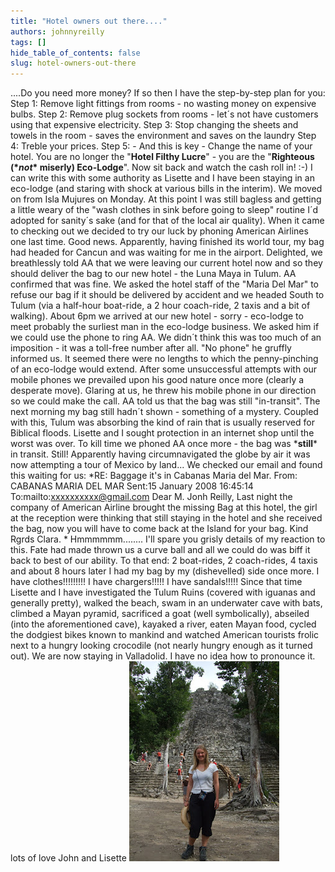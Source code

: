 ```yaml
---
title: "Hotel owners out there...."
authors: johnnyreilly
tags: []
hide_table_of_contents: false
slug: hotel-owners-out-there
---
```

....Do you need more money? If so then I have the step-by-step plan for you: Step 1: Remove light fittings from rooms - no wasting money on expensive bulbs. Step 2: Remove plug sockets from rooms - let´s not have customers using that expensive electricity. Step 3: Stop changing the sheets and towels in the room - saves the environment and saves on the laundry Step 4: Treble your prices. Step 5: - And this is key - Change the name of your hotel. You are no longer the "**Hotel Filthy Lucre**" - you are the "**Righteous (\**not*\* miserly) Eco-Lodge**". Now sit back and watch the cash roll in! :-) I can write this with some authority as Lisette and I have been staying in an eco-lodge (and staring with shock at various bills in the interim). We moved on from Isla Mujures on Monday. At this point I was still bagless and getting a little weary of the "wash clothes in sink before going to sleep" routine I´d adopted for sanity´s sake (and for that of the local air quality). When it came to checking out we decided to try our luck by phoning American Airlines one last time. Good news. Apparently, having finished its world tour, my bag had headed for Cancun and was waiting for me in the airport. Delighted, we breathlessly told AA that we were leaving our current hotel now and so they should deliver the bag to our new hotel - the Luna Maya in Tulum. AA confirmed that was fine. We asked the hotel staff of the "Maria Del Mar" to refuse our bag if it should be delivered by accident and we headed South to Tulum (via a half-hour boat-ride, a 2 hour coach-ride, 2 taxis and a bit of walking). About 6pm we arrived at our new hotel - sorry - eco-lodge to meet probably the surliest man in the eco-lodge business. We asked him if we could use the phone to ring AA. We didn´t think this was too much of an imposition - it was a toll-free number after all. "No phone" he gruffly informed us. It seemed there were no lengths to which the penny-pinching of an eco-lodge would extend. After some unsuccessful attempts with our mobile phones we prevailed upon his good nature once more (clearly a desperate move). Glaring at us, he threw his mobile phone in our direction so we could make the call. AA told us that the bag was still "in-transit". The next morning my bag still hadn´t shown - something of a mystery. Coupled with this, Tulum was absorbing the kind of rain that is usually reserved for Biblical floods. Lisette and I sought protection in an internet shop until the worst was over. To kill time we phoned AA once more - the bag was \***still**\* in transit. Still! Apparently having circumnavigated the globe by air it was now attempting a tour of Mexico by land... We checked our email and found this waiting for us: *RE: Baggage it's in Cabanas Maria del Mar. From: CABANAS MARIA DEL MAR Sent:15 January 2008 16:45:14 To:mailto:xxxxxxxxxx@gmail.com Dear M. Jonh Reilly, Last night the company of American Airline brought the missing Bag at this hotel, the girl at the reception were thinking that still staying in the hotel and she received the bag, now you will have to come back at the Island for your bag. Kind Rgrds Clara. * Hmmmmmm........ I'll spare you grisly details of my reaction to this. Fate had made thrown us a curve ball and all we could do was biff it back to best of our ability. To that end: 2 boat-rides, 2 coach-rides, 4 taxis and about 8 hours later I had my bag by my (dishevelled) side once more. I have clothes!!!!!!!!! I have chargers!!!!! I have sandals!!!!! Since that time Lisette and I have investigated the Tulum Ruins (covered with iguanas and generally pretty), walked the beach, swam in an underwater cave with bats, climbed a Mayan pyramid, sacrificed a goat (well symbolically), abseiled (into the aforementioned cave), kayaked a river, eaten Mayan food, cycled the dodgiest bikes known to mankind and watched American tourists frolic next to a hungry looking crocodile (not nearly hungry enough as it turned out). We are now staying in Valladolid. I have no idea how to pronounce it. lots of love John and Lisette ![](DSCF2646.JPG)


